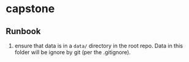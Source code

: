 # capstone


## Runbook
1) ensure that data is in a `data/` directory in the root repo. Data in this folder will be ignore by git (per the .gitignore).

